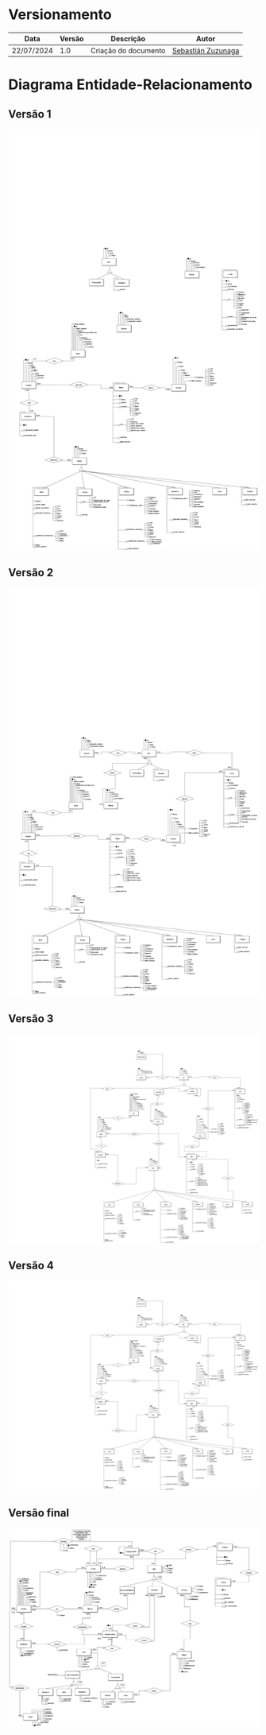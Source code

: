 # Versionamento

| Data       | Versão | Descrição | Autor |
|------------|--------|-----------|-------|
| 22/07/2024 | 1.0 | Criação do documento | [Sebastián Zuzunaga](https://github.com/sebazac332) |

# Diagrama Entidade-Relacionamento

## Versão 1
![Versão 1](./DER_img/DER_backlog_v1.png)

## Versão 2
![Versão 2](./DER_img/DER_backlog_v2.png)

## Versão 3
![Versão 3](./DER_img/DER_backlog_v3.png)

## Versão 4
![Versão 4](./DER_img/DER_backlog_v4.png)

## Versão final
![Versão 5](./DER_img/DER_backlog_v5.png)